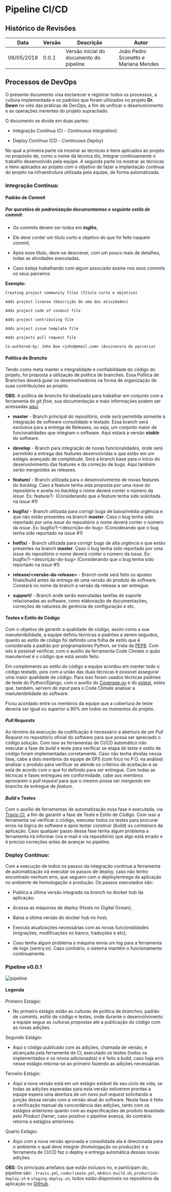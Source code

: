 # Pipeline CI/CD

## Histórico de Revisões
|Data|Versão|Descrição|Autor|
| --- | --- | --- | --- |
|06/05/2018|0.0.1|Versão inicial do documento do pipeline|João Pedro Sconetto e Mariana Mendes|

## Processos de DevOps
O presente documento visa esclarecer e registrar todos os processos, a cultura implementada e os padrões que foram utilizados no projeto __Dr. Down__ no viés das práticas de DevOps, a fim de unificar o desenvolvimento e as operações inerentes do projeto supracitado.

O documento se divide em duas partes:

* Integração Contínua (CI - _Continuous Integration_)

* Deploy Contínuo (CD - _Continuous Deploy_)

No qual a primeira parte irá mostrar as técnicas e itens aplicados ao projeto no propósito de, como o nome da técnica diz, integrar continuamente o trabalho desenvolvido pela equipe. A segunda parte irá mostrar as técnicas e itens aplicados ao projeto com o objetivo de fazer a implantação contínua do projeto na infraestrutura utilizada pela equipe, de forma automatizada.

### Integração Contínua:

#### Padrão de _Commit_

##### Por questões de padronização documentamos o seguinte estilo de _commit_:

* Os _commits_ devem ser todos em __inglês__;

* Ele deve conter um título curto e objetivo do que foi feito naquele _commit_;

* Após esse título, deve-se descrever, com um pouco mais de detalhes, todas as atividades executadas.

* Caso esteja trabalhando com algum associado assine nos seus _commits_ os seus parceiros

__Exemplo:__

    Creating project community files (Título curto e objetivo)

    Adds project license (Descrição de uma das atividades)

    Adds project code of conduct file

    Adds project contributing file

    Adds project issue template file

    Adds projects pull request file

    Co-authored-by: John Doe <john@email.com> (Assinatura de parceria)

#### Política de _Branchs_

Tendo como meta manter a integralidade e confiabilidade do código do projeto, foi proposta a utilização de política de branches.
Essa Política de Branches deverá guiar os desenvolvedores na forma de organização de suas contribuições ao projeto.

__OBS__: A política de _branchs_ foi idealizada para trabalhar em conjunto com a ferramenta do _git flow_, sua documentação e mais informações podem ser acessadas [aqui](https://github.com/nvie/gitflow).

* __master__ - Branch principal do repositório, onde será permitida somente a integração de software consolidado e testado. Essa branch será exclusiva para a entrega de Releases, ou seja, um conjunto maior de funcionalidades que integram o software. Aqui estará a versão _**stable**_ do software.

* __develop__ - Branch para integração de novas funcionalidades, onde será permitido a entrega das features desenvolvidas e que estão em um estágio avançado de completude. Será a branch base para o início do desenvolvimento das features e da correção de bugs. Aqui também serão _mergeadas_ as releases.  

* __feature/<nome-da-feature>__ - Branch utilizada para o desenvolvimento de novas features do _backlog_. Caso a feature tenha sida proposta por uma _issue_ do repositório e aceita no _backlog_ o nome deverá conter o número da _issue_.
Ex: feature/1-<nome-da-nova-feature> (Considerando que a feature tenha sido solicitada na _issue_ #1)

* __bugfix/<nome-do-bug>__ - Branch utilizada para corrigir bugs de baixa/média urgência e que não estão presentes na branch __master__. Caso o bug tenha sido reportado por uma _issue_ do repositório o nome deverá conter o número da _issue_.
 Ex: bugfix/1-<descrição-do-bug> (Considerando que o bug tenha sido reportado na _issue_ #1)

* __hotfix/<nome-do-bug>__ - Branch utilizada para corrigir bugs de alta urgência e que estão presentes na branch __master__. Caso o bug tenha sido reportado por uma _issue_ do repositório o nome deverá conter o número da _issue_.
 Ex: bugfix/1-<descrição-do-bug> (Considerando que o bug tenha sido reportado na _issue_ #1)

* __release/<versão-da-release>__ - Branch onde será feito os ajustes finais/build antes da entrega de uma versão do produto de software. Constará no nome da branch a versão da release a ser entregue.

* __support/<tema-ou-natureza>__ - Branch onde serão executadas tarefas de suporte relacionadas ao software, como elaboração de documentações, correções de natureza de gerência de configuração e etc.

#### Testes e Estilo de Código

Com o objetivo de garantir a qualidade de código, assim como a sua manutenibilidade, a equipe definiu técnicas e padrões a serem seguidos, quanto ao estilo de código foi definido uma folha de estilo que é considerada a padrão por programadores Python, se trata da [PEP8](https://www.python.org/dev/peps/pep-0008/). Com isto é possível verificar, com o auxílio da ferramenta Code Climate o quão manutenível é o código que está sendo feito.

Em complemento ao estilo do código a equipe acordou em manter todo o código testado, pois com a união das duas técnicas é possível assegurar uma maior qualidade de código. Para isso foram usados técnicas padrões de teste do Python/Django, com o auxílio do [Coverage.py](https://coverage.readthedocs.io/en/coverage-4.5.1/) e do [pytest](https://docs.pytest.org/en/latest/), estes que, também, servem de _input_ para o Code Climate analisar a manutenibilidade do software.

Ficou acordado entre os membros da equipe que a cobertura de teste deveria ser igual ou superior a 90% em todos os momentos do projeto.

#### _Pull Requests_

Ao término da execução da codificação é necessário a abertura de um _Pull Request_ no repositório oficial do software para que possa ser apreciado o código solução. Com isso as ferramentas de CI/CD automático irão executar a fase de _build_ e teste para verificar se etapa de teste e estilo de código foram implementadas corretamente. Caso não tenha dívidas nessa fase, cabe a dois membros da equipe de EPS (com foco no P.O. na análise) analisar o produto para verificar se atende os critérios de aceitação e se está de acordo com o que foi definido para ser entregue. Com todas as técnicas e fases entregues em conformidade, cabe aos membros aprovarem o _pull request_ para que o mesmo possa ser _mergeado_ em branchs de entregue de _feature_.

#### _Build_ e Testes

Com o auxílio de ferramentas de automatização essa fase é executada, via [Travis-CI](https://travis-ci.org/), a fim de garantir a fase de Teste e Estilo de Código. Com isso a ferramenta vai verificar o código, executar todos os testes para procurar erros na lógica do software e após tentar construir (_build_) os _containers_ da aplicação. Caso qualquer passo dessa fase tenha algum problema a ferramenta irá informar (via e-mail e via repositório) que algo está errado e é preciso correções antes de avançar no pipeline.

### Deploy Contínuo:

Com a execução de todos os passos da integração contínua a ferramenta de automatização irá executar os passos de deploy, caso não tenho encontrado nenhum erro, que seguem com o deploy/entrega da aplicação no ambiente de homologação e produção. Os passos executados são:

* Publica a última versão integrada na _branch_ no docker hub da aplicação;

* Acessa as máquinas de deploy (Hosts no Digital Ocean);

* Baixa a última versão do docker hub no host;

* Executa atualizações necessárias com as novas funcionalidades (migrações, modificações no banco, traduções e etc);

* Caso tenha algum problema a máquina envia um log para a ferramenta de logs (sentry.io). Caso contrário, o sistema mantém o funcionamento contínuamente.

### Pipeline v0.0.1

![pipeline](https://i.imgur.com/v3m6lQr.png)

#### Legenda

Primeiro Estágio:
* No primeiro estágio estão as culturas de política de _branches_, padrão de _commits_, estilo de código e testes, onde durante o desenvolvimento a equipe segue as culturas propostas até a publicação do código com as novas adições.

Segundo Estágio:
* Aqui o código publicado com as adições, chamada de versão, é alcançada pela ferramenta de CI, executado os testes (todos os implementados e os novos adicionados) e é feito a build, caso haja erro nesse estágio retorna-se ao primeiro fazendo as adições necessárias.

Terceiro Estágio:
* Aqui a nova versão está em um estágio estável do seu ciclo de vida, se todas as adições esperadas para esta versão estiverem prontas a equipe espera uma abertura de um novo _pull request_ solicitando a junção dessa versão com a versão atual do software. Nesta fase é feito a verificação manual da concordância das adições, tanto com os estágios anteriores quanto com as especificações de produto levantado pelo _Product Owner_, caso positivo o pipeline avança, do contrário retorna a estágios anteriores.

Quarto Estágio:
* Aqui com a nova versão aprovada e consolidada ela é direcionada para o ambiente o qual deve integrar (homologação ou produção) e a ferramenta de CI/CD faz o deploy e entrega automática dessas novas adições.


__OBS__: Os principais artefatos que estão inclusos no, e participam do, pipeline são: ```.travis.yml```, ```codeclimate.yml```, ```mkdocs-build.sh```, ```production-deploy.sh``` e ```staging-deploy.sh```, todos estão disponíveis no repositório da aplicação no [GitHub](https://github.com/fga-gpp-mds/2018.1-Dr-Down).
